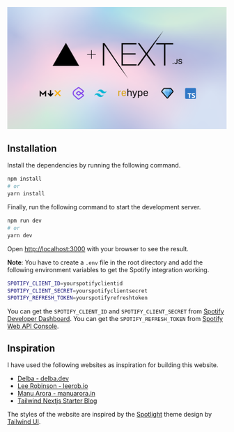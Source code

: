 ![Tech Stack](public/images/msh-nextjs.png)

## Installation 

Install the dependencies by running the following command.

```bash
npm install
# or
yarn install
```

Finally, run the following command to start the development server.

```bash
npm run dev
# or
yarn dev
```

Open [http://localhost:3000](http://localhost:3000) with your browser to see the result.

**Note**: You have to create a `.env` file in the root directory and add the following environment variables to get the Spotify integration working.

```bash
SPOTIFY_CLIENT_ID=yourspotifyclientid
SPOTIFY_CLIENT_SECRET=yourspotifyclientsecret
SPOTIFY_REFRESH_TOKEN=yourspotifyrefreshtoken
```

You can get the `SPOTIFY_CLIENT_ID` and `SPOTIFY_CLIENT_SECRET` from [Spotify Developer Dashboard](https://developer.spotify.com/dashboard/). You can get the `SPOTIFY_REFRESH_TOKEN` from [Spotify Web API Console](https://developer.spotify.com/console/get-recently-played/).

## Inspiration

I have used the following websites as inspiration for building this website.

- [Delba - delba.dev](https://delba.dev/)
- [Lee Robinson - leerob.io](https://leerob.io/)
- [Manu Arora - manuarora.in](https://manuarora.in/)
- [Tailwind Nextjs Starter Blog](https://github.com/timlrx/tailwind-nextjs-starter-blog)

The styles of the website are inspired by the [Spotlight](https://spotlight.tailwindui.com/) theme design by [Tailwind UI](https://tailwindui.com/).
